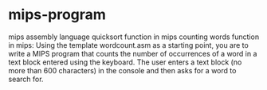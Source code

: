 # mips-program
mips assembly language
quicksort function in mips
counting words function in mips:
Using the template wordcount.asm as a starting point, you are to write a MIPS program that counts the number of occurrences of a word in a text block entered using the keyboard. The user enters a text block (no more than 600 characters) in the console and then asks for a word to search for.
